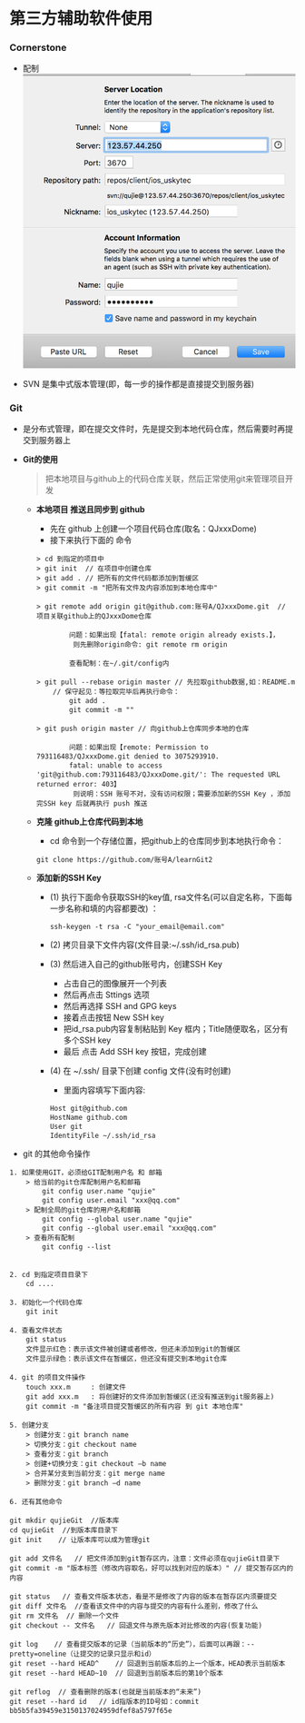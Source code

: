 # 第三方辅助软件使用

### Cornerstone
- 配制
![](./images/Cornerstone配制.png)

- SVN 是集中式版本管理(即，每一步的操作都是直接提交到服务器)

### Git
- 是分布式管理，即在提交文件时，先是提交到本地代码仓库，然后需要时再提交到服务器上

- **Git的使用**

    > 把本地项目与github上的代码仓库关联，然后正常使用git来管理项目开发

    - **本地项目 推送且同步到 github**
        - 先在 github 上创建一个项目代码仓库(取名：QJxxxDome)
        - 接下来执行下面的 命令
        ```
        > cd 到指定的项目中
        > git init  // 在项目中创建仓库
        > git add . // 把所有的文件代码都添加到暂缓区
        > git commit -m "把所有文件及内容添加到本地仓库中"

        > git remote add origin git@github.com:账号A/QJxxxDome.git  // 项目关联github上的QJxxxDome仓库

                问题：如果出现【fatal: remote origin already exists.】，
                 则先删除origin命令: git remote rm origin

                查看配制：在~/.git/config内

        > git pull --rebase origin master // 先拉取github数据,如：README.m
            // 保守起见：等拉取完毕后再执行命令：
                git add .
                git commit -m ""

        > git push origin master // 向github上仓库同步本地的仓库

                问题：如果出现【remote: Permission to 793116483/QJxxxDome.git denied to 3075293910.
                fatal: unable to access 'git@github.com:793116483/QJxxxDome.git/': The requested URL returned error: 403】
                 则说明：SSH 账号不对，没有访问权限；需要添加新的SSH Key ，添加完SSH key 后就再执行 push 推送
        ```

    - **克隆 github上仓库代码到本地**
        - cd 命令到一个存储位置，把github上的仓库同步到本地执行命令：
        ```
        git clone https://github.com/账号A/learnGit2
        ```

    - **添加新的SSH Key**
        - (1) 执行下面命令获取SSH的key值, rsa文件名(可以自定名称，下面每一步名称和填的内容都要改) ：
            ```
            ssh-keygen -t rsa -C "your_email@email.com"
            ```

        - (2) 拷贝目录下文件内容(文件目录:~/.ssh/id_rsa.pub)

        - (3) 然后进入自己的github账号内，创建SSH Key
            - 占击自己的图像展开一个列表
            - 然后再点击 Sttings 选项
            - 然后再选择 SSH and GPG keys
            - 接着点击按钮 New SSH key
            - 把id_rsa.pub内容复制粘贴到 Key 框内；Title随便取名，区分有多个SSH key
            - 最后 点击 Add SSH key 按钮，完成创建

        - (4) 在 ~/.ssh/ 目录下创建 config 文件(没有时创建)
            - 里面内容填写下面内容:
            ```
            Host git@github.com
            HostName github.com
            User git
            IdentityFile ~/.ssh/id_rsa
            ```


- git 的其他命令操作

```
1. 如果使用GIT，必须给GIT配制用户名 和 邮箱
    > 给当前的git仓库配制用户名和邮箱
        git config user.name "qujie"
        git config user.email "xxx@qq.com"
    > 配制全局的git仓库的用户名和邮箱
        git config --global user.name "qujie"
        git config --global user.email "xxx@qq.com"
    > 查看所有配制
        git config --list


2. cd 到指定项目目录下
    cd ....

3. 初始化一个代码仓库
    git init

4. 查看文件状态
    git status
    文件显示红色：表示该文件被创建或者修改，但还未添加到git的暂缓区
    文件显示绿色：表示该文件在暂缓区，但还没有提交到本地git仓库

4. git 的项目文件操作
    touch xxx.m     : 创建文件
    git add xxx.m   : 将创建好的文件添加到暂缓区(还没有推送到git服务器上)
    git commit -m "备注项目提交暂缓区的所有内容 到 git 本地仓库"

5. 创建分支
    > 创建分支：git branch name
    > 切换分支：git checkout name
    > 查看分支：git branch
    > 创建+切换分支：git checkout –b name
    > 合并某分支到当前分支：git merge name
    > 删除分支：git branch –d name

6. 还有其他命令

git mkdir qujieGit  //版本库
cd qujieGit  //到版本库目录下
git init    // 让版本库可以成为管理git

git add 文件名   // 把文件添加到git暂存区内，注意：文件必须在qujieGit目录下
git commit -m "版本标签（修改内容取名，好可以找到对应的版本）" // 提交暂存区内的内容

git status   // 查看文件版本状态，看是不是修改了内容的版本在暂存区内须要提交
git diff 文件名  //查看该文件中的内容与提交的内容有什么差别，修改了什么
git rm 文件名  // 删除一个文件
git checkout -- 文件名   // 回退文件与原先版本对比修改的内容(恢复功能)

git log    // 查看提交版本的记录（当前版本的“历史”），后面可以再跟：--pretty=oneline（让提交的记录只显示和id）
git reset --hard HEAD^    // 回退到当前版本后的上一个版本，HEAD表示当前版本
git reset --hard HEAD~10  // 回退到当前版本后的第10个版本

git reflog  // 查看删除的版本(也就是当前版本的“未来”)
git reset --hard id   // id指版本的ID号如：commit bb5b5fa39459e3150137024959dfef8a5797f65e
```


